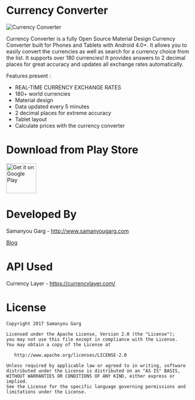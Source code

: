 # Currency Converter
![Currency Converter](https://github.com/samanyougarg/Currency_Converter/blob/master/screenshots.png)



Currency Converter is a fully Open Source Material Design Currency Converter built for Phones and Tablets with Android 4.0+. It allows you to easily convert the currencies as well as search for a currency choice from the list. It supports over 180 currencies! It provides answers to 2 decimal places for great accuracy and updates all exchange rates automatically.

Features present :
* REAL-TIME CURRENCY EXCHANGE RATES
* 180+ world currencies
* Material design
* Data updated every 5 minutes
* 2 decimal places for extreme accuracy
* Tablet layout
* Calculate prices with the currency converter

Download from Play Store
=============================
[<img alt="Get it on Google Play" height="80" src="https://play.google.com/intl/en_us/badges/images/generic/en_badge_web_generic.png">](https://play.google.com/store/apps/details?id=com.appisode.currencyconverter)

Developed By
============

Samanyou Garg - <http://www.samanyougarg.com>


[Blog](http://www.merutan.com)

API Used
============

Currency Layer - <https://currencylayer.com/>

License
=======

    Copyright 2017 Samanyou Garg

    Licensed under the Apache License, Version 2.0 (the "License");
    you may not use this file except in compliance with the License.
    You may obtain a copy of the License at

       http://www.apache.org/licenses/LICENSE-2.0

    Unless required by applicable law or agreed to in writing, software
    distributed under the License is distributed on an "AS IS" BASIS,
    WITHOUT WARRANTIES OR CONDITIONS OF ANY KIND, either express or implied.
    See the License for the specific language governing permissions and
    limitations under the License.





[1]: https://play.google.com/store/apps/details?id=com.appisode.currencyconverter
